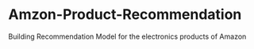 # Amzon-Product-Recommendation
Building Recommendation Model for the electronics products of Amazon 
